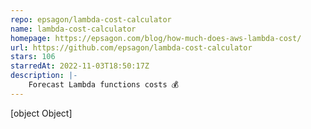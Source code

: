```yaml
---
repo: epsagon/lambda-cost-calculator
name: lambda-cost-calculator
homepage: https://epsagon.com/blog/how-much-does-aws-lambda-cost/
url: https://github.com/epsagon/lambda-cost-calculator
stars: 106
starredAt: 2022-11-03T18:50:17Z
description: |-
    Forecast Lambda functions costs 💰
---
```


[object Object]
